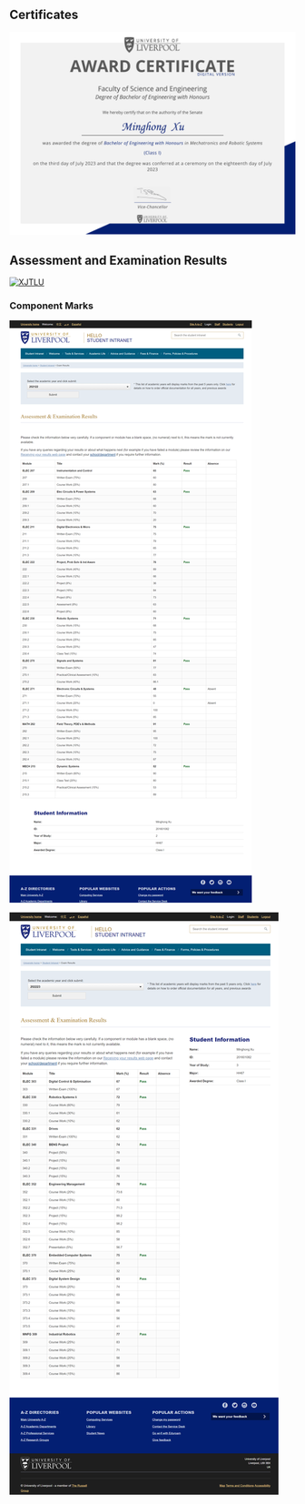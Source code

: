 ## Certificates

[![Graduation Certificate](images/cert.png)](docs/cert.pdf)

## Assessment and Examination Results

[![XJTLU](images/xjtlu-transcript.png)](docs/xjtlu-transcript.pdf)

### Component Marks

![Year 2 Assessment and Examination Results](images/year2-assessment-and-examination-results.png)

![Final Year Assessment and Examination Results](images/final-year-assessment-and-examination-results.png)
